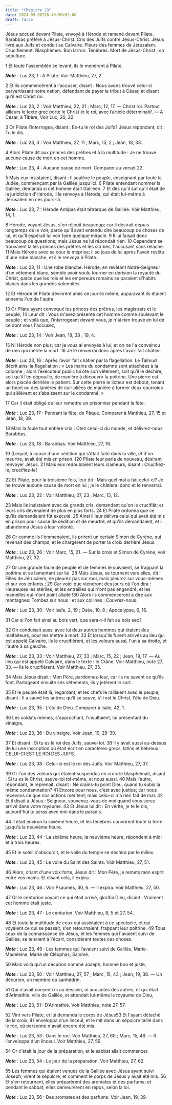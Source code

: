 ```yaml
---
title: "Chapitre 23"
date: 2024-09-06T18:40:50+02:00
draft: false
---
```



Jésus accusé devant Pilate, envoyé à Hérode et ramené devant Pilate.
Barabbas préféré à Jésus-Christ.
Cris des Juifs contre Jésus-Christ.
Jésus livré aux Juifs et conduit au Calvaire.
Pleurs des femmes de Jérusalem.
Crucifiement.
Blasphèmes.
Bon larron.
Ténèbres.
Mort de Jésus-Christ ; sa sépulture.


1 Et toute l'assemblée se levant, ils le menèrent à Pilate.

***Note*** :  Luc 23, 1 : A Pilate. Voir Matthieu, 27, 2.

2 Et ils commencèrent à l'accuser, disant : Nous avons trouvé celui-ci pervertissant notre nation, défendant de payer le tribut à César, et disant qu'il est Christ roi.

***Note*** :  Luc 23, 2 : Voir Matthieu, 22, 21 ; Marc, 12, 17. ― Christ roi. Partout ailleurs le texte grec porte le Christ et le roi, avec l’article déterminatif. ― A César, à Tibère, Voir Luc, 20, 22.

3 Or Pilate l'interrogea, disant : Es-tu le roi des Juifs? Jésus répondant, dit : Tu le dis.

***Note*** :  Luc 23, 3 : Voir Matthieu, 27, 11 ; Marc, 15, 2 ; Jean, 18, 33.


4 Alors Pilate dit aux princes des prêtres et à la multitude : Je ne trouve aucune cause de mort en cet homme.

***Note*** :  Luc 23, 4 : Aucune cause de mort. Comparer au verset 22.

5 Mais eux insistaient, disant : Il soulève le peuple, enseignant par toute la Judée, commençant par la Galilée jusqu'ici. 6 Pilate entendant nommer la Galilée, demanda si cet homme était Galiléen. 7 Et dès qu'il sut qu'il était de la juridiction d'Hérode, il le renvoya à Hérode, qui était lui-même à Jérusalem en ces jours-là.

***Note*** :  Luc 23, 7 : Hérode Antipas était tétrarque de Galilée. Voir Matthieu, 14, 1.


8 Hérode, voyant Jésus, s'en réjouit beaucoup; car il désirait depuis longtemps de le voir, parce qu'il avait entendu dire beaucoup de choses de lui, et qu'il espérait lui voir faire quelque miracle. 9 Il lui faisait donc beaucoup de questions; mais Jésus ne lui répondait rien. 10 Cependant se trouvaient là les princes des prêtres et les scribes, l'accusant sans relâche. 11 Mais Hérode avec sa cour le méprisa; il se joua de lui après l'avoir revêtu d'une robe blanche, et il le renvoya à Pilate.

***Note*** :  Luc 23, 11 : Une robe blanche. Hérode, en revêtant Notre-Seigneur d’un vêtement blanc, semble avoir voulu tourner en dérision la royauté du Christ, parce que les rois et les empereurs romains se paraient d’habits blancs dans les grandes solennités.

12 Et Hérode et Pilate devinrent amis ce jour-là même; auparavant ils étaient ennemis l'un de l'autre.


13 Or Pilate ayant convoqué les princes des prêtres, les magistrats et le peuple, 14 Leur dit : Vous m'avez présenté cet homme comme soulevant le peuple ; et voilà que, l'interrogeant devant vous, je n'ai rien trouvé en lui de ce dont vous l'accusez,

***Note*** :  Luc 23, 14 : Voir Jean, 18, 38 ; 19, 4.

15 Ni Hérode non plus; car je vous ai envoyés à lui, et on ne l'a convaincu de rien qui mérite la mort. 16 Je le renverrai donc après l'avoir fait châtier.

***Note*** :  Luc 23, 16 : Après l’avoir fait châtier par la flagellation. Le Talmud décrit ainsi la flagellation : « Les mains du condamné sont attachées à la colonne ; alors l’exécuteur public lui ôte son vêtement, soit qu’il le déchire, soit qu’il l’en dépouille, de manière à découvrir la poitrine. Une pierre est alors placée derrière le patient. Sur cette pierre le licteur est debout, tenant un fouet ou des lanières de cuir pliées de manière à former deux courroies qui s’élèvent et s’abaissent sur le condamné. »


17 Car il était obligé de leur remettre un prisonnier pendant la fête.

***Note*** :  Luc 23, 17 : Pendant la fête, de Pâque. Comparer à Matthieu, 27, 15 et Jean, 18, 39.

18 Mais la foule tout entière cria : Otez celui-ci du monde, et délivrez-nous Barabbas.

***Note*** :  Luc 23, 18 : Barabbas. Voir Matthieu, 27, 16.

19 (Lequel, à cause d'une sédition qui s'était faite dans la ville, et d'un meurtre, avait été mis en prison. )20 Pilate leur parla de nouveau, désirant renvoyer Jésus. 21 Mais eux redoublaient leurs clameurs, disant : Crucifiez-le, crucifiez-le!

22 Et Pilate, pour la troisième fois, leur dit : Mais quel mal a fait celui-ci? Je ne trouve aucune cause de mort en lui ; je le châtierai donc et le renverrai.

***Note*** :  Luc 23, 22 : Voir Matthieu, 27, 23 ; Marc, 15, 12.

23 Mais ils insistaient avec de grands cris, demandant qu'on le crucifiât; et leurs cris devenaient de plus en plus forts. 24 Et Pilate ordonna que ce qu'ils demandaient fût exécuté. 25 Ainsi il leur délivra celui qui avait été mis en prison pour cause de sédition et de meurtre, et qu'ils demandaient, et il abandonna Jésus à leur volonté.


26 Or comme ils l'emmenaient, ils prirent un certain Simon de Cyrène, qui revenait des champs, et le chargèrent de porter la croix derrière Jésus.

***Note*** :  Luc 23, 26 : Voir Marc, 15, 21. ― Sur la croix et Simon de Cyrène, voir Matthieu, 27, 32.

27 Or une grande foule de peuple et de femmes le suivaient, se frappant la poitrine et se lamentant sur lui. 28 Mais Jésus, se tournant vers elles, dit : Filles de Jérusalem, ne pleurez pas sur moi, mais pleurez sur vous-mêmes et sur vos enfants ; 29 Car voici que viendront des jours où l'on dira : Heureuses les stériles, et les entrailles qui n'ont pas engendré, et les mamelles qui n'ont point allaité !30 Alors ils commenceront à dire aux montagnes: Tombez sur nous : et aux collines : Couvrez-nous.

***Note*** :  Luc 23, 30 : Voir Isaïe, 2, 19 ; Osée, 10, 8 ; Apocalypse, 6, 16.

31 Car si l'on fait ainsi au bois vert, que sera-t-il fait au bois sec?


32 On conduisait aussi avec lui deux autres hommes qui étaient des malfaiteurs, pour les mettre à mort. 33 Et lorsqu'ils furent arrivés au lieu qui est appelé Calvaire, ils le crucifièrent, et les voleurs aussi, l'un à sa droite, et l'autre à sa gauche.

***Note*** :  Luc 23, 33 : Voir Matthieu, 27, 33 ; Marc, 15, 22 ; Jean, 19, 17. ― Au lieu qui est appelé Calvaire, dans le texte : le Crâne. Voir Matthieu, note 27. 33. ― Ils le crucifièrent. Voir Matthieu, 27, 35.

34 Mais Jésus disait : Mon Père, pardonnez-leur, car ils ne savent ce qu'ils font. Partageant ensuite ses vêtements, ils y jetèrent le sort.


35 Et le peuple était là, regardant, et les chefs le raillaient avec le peuple, disant : Il a sauvé les autres; qu'il se sauve, s'il est le Christ, l'élu de Dieu.

***Note*** :  Luc 23, 35 : L’élu de Dieu. Comparer à Isaïe, 42, 1.

36 Les soldats mêmes, s'approchant, l'insultaient, lui présentant du vinaigre,

***Note*** :  Luc 23, 36 : Du vinaigre. Voir Jean, 19, 29-30.

37 Et disant : Si tu es le roi des Juifs, sauve-toi. 38 Il y avait aussi au-dessus de lui une inscription où était écrit en caractères grecs, latins et hébreux : CELUI-CI EST LE ROI DES JUIFS.

***Note*** :  Luc 23, 38 : Celui-ci est le roi des Juifs. Voir Matthieu, 27, 37.


39 Or l'un des voleurs qui étaient suspendus en croix le blasphémait, disant : Si tu es le Christ, sauve-toi toi-même, et nous aussi. 40 Mais l'autre, répondant, le reprenait, disant : Ne crains-tu point Dieu, quand tu subis la même condamnation? 41 Encore pour nous, c'est avec justice; car nous recevons ce que nos actions méritent; mais celui-ci n'a rien fait de mal. 42 Et il disait à Jésus : Seigneur, souvenez-vous de moi quand vous serez arrivé dans votre royaume. 43 Et Jésus lui dit : En vérité, je te le dis, aujourd'hui tu seras avec moi dans le paradis.


44 Il était environ la sixième heure, et les ténèbres couvrirent toute la terre jusqu'à la neuvième heure.

***Note*** :  Luc 23, 44 : La sixième heure, la neuvième heure, répondent à midi et à trois heures.

45 Et le soleil s'obscurcit, et le voile du temple se déchira par le milieu.

***Note*** :  Luc 23, 45 : Le voile du Saint des Saints. Voir Matthieu, 27, 51.

46 Alors, criant d'une voix forte, Jésus dit : Mon Père, je remets mon esprit entre vos mains. Et disant cela, il expira.

***Note*** :  Luc 23, 46 : Voir Psaumes, 30, 6. ― Il expira. Voir Matthieu, 27, 50.

47 Or le centurion voyant ce qui était arrivé, glorifia Dieu, disant : Vraiment cet homme était juste.

***Note*** :  Luc 23, 47 : Le centurion. Voir Matthieu, 8, 5 et 27, 54.

48 Et toute la multitude de ceux qui assistaient à ce spectacle, et qui voyaient ce qui se passait, s'en retournaient, frappant leur poitrine. 49 Tous ceux de la connaissance de Jésus, et les femmes qui l'avaient suivi de Galilée, se tenaient à l'écart, considérant toutes ces choses.

***Note*** :  Luc 23, 49 : Les femmes qui l’avaient suivi de Galilée, Marie-Madeleine, Marie de Cléophas, Salomé.


50 Mais voilà qu'un décurion nommé Joseph, homme bon et juste,

***Note*** :  Luc 23, 50 : Voir Matthieu, 27, 57 ; Marc, 15, 43 ; Jean, 19, 38. ― Un décurion, un membre du sanhédrin.

51 Qui n'avait consenti ni au dessein, ni aux actes des autres, et qui était d'Arimathie, ville de Galilée, et attendait lui-même le royaume de Dieu,

***Note*** :  Luc 23, 51 : D’Arimathie. Voir Matthieu, note 27. 57.

52 Vint vers Pilate, et lui demanda le corps de Jésus53 Et l'ayant détaché de la croix, il l'enveloppa d'un linceul, et le mit dans un sépulcre taillé dans le roc, où personne n'avait encore été mis.

***Note*** :  Luc 23, 53 : Dans le roc. Voir Matthieu, 27, 60 ; Marc, 15, 46. ― Il l’enveloppa d’un linceul. Voir Matthieu, 27, 59.

54 Or c'était le jour de la préparation, et le sabbat allait commencer.

***Note*** :  Luc 23, 54 : Le jour de la préparation. Voir Matthieu, 27, 62.


55 Les femmes qui étaient venues de la Galilée avec Jésus ayant suivi Joseph, virent le sépulcre, et comment le corps de Jésus y avait été mis. 56 Et s'en retournant, elles préparèrent des aromates et des parfums; et pendant le sabbat, elles demeurèrent en repos, selon la loi.

***Note*** :  Luc 23, 56 : Des aromates et des parfums. Voir Jean, 19, 39.


